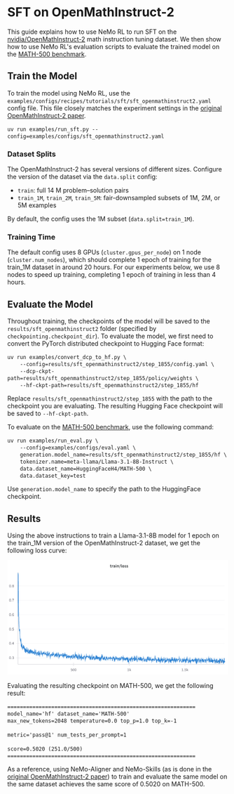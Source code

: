 # SFT on OpenMathInstruct-2

This guide explains how to use NeMo RL to run SFT on the [nvidia/OpenMathInstruct-2](https://huggingface.co/datasets/nvidia/OpenMathInstruct-2) math instruction tuning dataset. We then show how to use NeMo RL's evaluation scripts to evaluate the trained model on the [MATH-500 benchmark](https://huggingface.co/datasets/HuggingFaceH4/MATH-500).


## Train the Model
To train the model using NeMo RL, use the `examples/configs/recipes/tutorials/sft/sft_openmathinstruct2.yaml` config file. This file closely matches the experiment settings in the [original OpenMathInstruct-2 paper](https://arxiv.org/abs/2410.01560).

```
uv run examples/run_sft.py --config=examples/configs/sft_openmathinstruct2.yaml
```

### Dataset Splits

The OpenMathInstruct-2 has several versions of different sizes. Configure the version of the dataset via the `data.split` config:

* `train`: full 14 M problem–solution pairs
* `train_1M`, `train_2M`, `train_5M`: fair-downsampled subsets of 1M, 2M, or 5M examples

By default, the config uses the 1M subset (`data.split=train_1M`).

### Training Time
The default config uses 8 GPUs (`cluster.gpus_per_node`) on 1 node (`cluster.num_nodes`), which should complete 1 epoch of training for the train_1M dataset in around 20 hours. For our experiments below, we use 8 nodes to speed up training, completing 1 epoch of training in less than 4 hours.

## Evaluate the Model
Throughout training, the checkpoints of the model will be saved to the `results/sft_openmathinstruct2` folder (specified by `checkpointing.checkpoint_dir`). To evaluate the model, we first need to convert the PyTorch distributed checkpoint to Hugging Face format:

```
uv run examples/convert_dcp_to_hf.py \
    --config=results/sft_openmathinstruct2/step_1855/config.yaml \
    --dcp-ckpt-path=results/sft_openmathinstruct2/step_1855/policy/weights \
    --hf-ckpt-path=results/sft_openmathinstruct2/step_1855/hf
```

Replace `results/sft_openmathinstruct2/step_1855` with the path to the checkpoint you are evaluating. The resulting Hugging Face checkpoint will be saved to `--hf-ckpt-path`.

To evaluate on the [MATH-500 benchmark](https://huggingface.co/datasets/HuggingFaceH4/MATH-500), use the following command:

```
uv run examples/run_eval.py \
    --config=examples/configs/eval.yaml \
    generation.model_name=results/sft_openmathinstruct2/step_1855/hf \
    tokenizer.name=meta-llama/Llama-3.1-8B-Instruct \
    data.dataset_name=HuggingFaceH4/MATH-500 \
    data.dataset_key=test
```

Use `generation.model_name` to specify the path to the HuggingFace checkpoint.

## Results
Using the above instructions to train a Llama-3.1-8B model for 1 epoch on the train_1M version of the OpenMathInstruct-2 dataset, we get the following loss curve:

![image](../assets/sft_openmathinstruct2_loss.png)


Evaluating the resulting checkpoint on MATH-500, we get the following result:

```
============================================================
model_name='hf' dataset_name='MATH-500'
max_new_tokens=2048 temperature=0.0 top_p=1.0 top_k=-1

metric='pass@1' num_tests_per_prompt=1

score=0.5020 (251.0/500)
============================================================
```

As a reference, using NeMo-Aligner and NeMo-Skills (as is done in the [original OpenMathInstruct-2 paper](https://arxiv.org/abs/2410.01560)) to train and evaluate the same model on the same dataset achieves the same score of 0.5020 on MATH-500.
